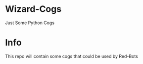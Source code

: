 # Wizard-Cogs
Just Some Python Cogs

# Info
This repo will contain some cogs that could be used by Red-Bots
